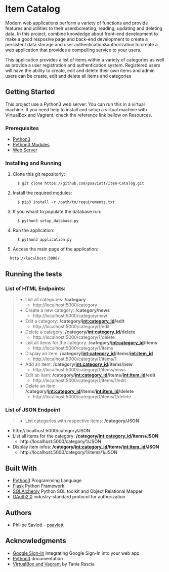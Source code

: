 # Item Catalog

Modern web applications perform a variety of functions and provide features and utilities to their usersbcreating, reading, updating and deleting data. In this project, combine knowledge about front-end development to make a good resposive page and back-end development to create a persistent data storage and user authentication&authorization to create a web application that provides a compelling service to your users.

This application provides a list of items within a variety of categories as well as provide a user registration and authentication system.
Registered users will have the ability to create, edit and delete their own items and admin users can be create, edit and delete all items and categories

## Getting Started
This project use a Python3 web server. You can run this in a virtual machine. If you need help to install and setup a virtual machine with VirtualBox and Vagrant, check the reference link bellow on Resources.

### Prerequisites
* [Python3](https://www.python.org/ "Python Homepage")
* [Python3 Modules](requirements.txt "Requisites for python3")
* [Web Server](https://en.wikipedia.org/wiki/Web_server/ "Wikipedia article about Web Servers")

### Installing and Running
1. Clone this git repositoriy:
    ```
      $ git clone https://github.com/psaviott/Item-Catalog.git
    ```

2. Install the required modules:
    ```python3
      $ pip3 install -r /path/to/requirements.txt
    ```

3. If you whant to populate the database run:
    ```python3
      $ python3 setup_database.py
    ```

4. Run the application:
    ```python3
      $ python3 application.py
    ```

5. Access the main page of the application:
```
  http://localhost:5000/
```

## Running the tests


### List of HTML Endpoints:

> * List all categories: **/category**
>   * http://localhost:5000/category
> * Create a new category: **/category/news**
>   * http://localhost:5000/category/new
> * Edit a category: **/category/<int:category_id>/edit**
>   * http://localhost:5000/category/1/edit
> * Delete a category: **/category/<int:category_id>/delete**
>   * http://localhost:5000/category/1/delete
> * List all items for the category:
> **/category/<int:category_id>/items**
>   * http://localhost:5000/category/1/items
> * Display an item:
> **/category/<int:category_id>/items/<int:item_id>**
>   * http://localhost:5000/category/1/items/1
> * Add an item: **/category/<int:category_id>/items/new**
>   * http://localhost:5000/category/1/items/news
> * Edit an item:
> **/category/<int:category_id>/items/<int:item_id>/edit**
>   * http://localhost:5000/category/1/items/1/edit
> * Delete an item:
> **/category/<int:category_id>/items/<int:item_id>/delete**
>   * http://localhost:5000/category/1/items/1/delete

### List of JSON Endpoint

> * List categories with respective items: **/category/JSON**
  * http://localhost:5000/category/JSON
* List all items for the category: **/category/<int:category_id>/items/JSON**
  * http://localhost:5000/category/1/JSON
* Display item infos: **/category/<int:category_id>/items/<int:item_id>/JSON**
  * http://localhost:5000/category/1/items/1/JSON

## Built With

* [Python3](https://docs.python.org/ "Python3 documentation") Programming Language
* [Flask](http://flask.pocoo.org/ "Flask homepage") Python Framework
* [SQLAlchemy](https://www.sqlalchemy.org/ "SQLAlchemy homepage") Python SQL toolkit and Object Relational Mapper
* [OAuth2.0](https://oauth.net/2/ "OAuth2.0 homepage") industry-standard protocol for authorization

## Authors

* Philipe Saviott - [psaviott](https://github.com/psaviott)

## Acknowledgments
* [Google Sign-In](https://developers.google.com/identity/sign-in/web/sign-in "PostgreSQL documentation") Integrating Google Sign-In into your web app
* [Python3](https://docs.python.org/3.6/index.html "Python3 documentation") documentation
* [VirtualBox and Vagrant](https://www.taniarascia.com/what-are-vagrant-and-virtualbox-and-how-do-i-use-them/ "How to use Vagrant and VirtualBox") by Tania Rascia
